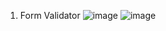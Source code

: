 1. Form Validator
![image](https://user-images.githubusercontent.com/63109802/187388934-7b7e17cb-a968-410c-85e6-e34aae980752.png)
![image](https://user-images.githubusercontent.com/63109802/187389050-c402e43a-0648-4d00-a726-0d42b0ecc548.png)
